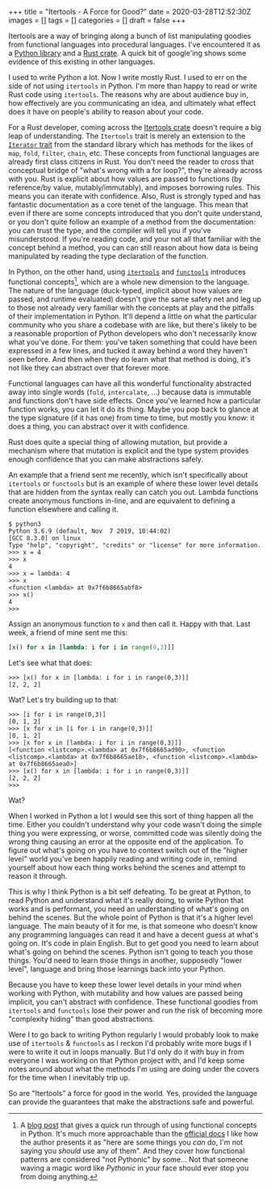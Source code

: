 +++
title = "Itertools - A Force for Good?"
date = 2020-03-28T12:52:30Z
images = []
tags = []
categories = []
draft = false
+++

Itertools are a way of bringing along a bunch of list manipulating goodies from
functional languages into procedural languages.  I've encountered it as a
[Python library][itertools-py] and a [Rust crate][itertools-rs].  A quick bit
of google'ing shows some evidence of this existing in other languages.

I used to write Python a lot.  Now I write mostly Rust.  I used to err on the
side of not using `itertools` in Python.  I'm more than happy to read or write
Rust code using `itertools`.  The reasons why are about audience buy in, how
effectively are you communicating an idea, and ultimately what effect does it
have on people's ability to reason about your code.

For a Rust developer, coming across the [Itertools crate][itertools-rs] doesn't
require a big leap of understanding. The `Itertools` trait is merely an
extension to the [`Iterator` trait][iter-rs] from the standard library which
has methods for the likes of `map`, `fold`, `filter`, `chain`, etc.  These
concepts from functional languages are already first class citizens in Rust.
You don't need the reader to cross that conceptual bridge of "what's wrong with
a for loop?", they're already across with you.  Rust is explicit about how
values are passed to functions (by reference/by value, mutably/immutably), and
imposes borrowing rules.  This means you can iterate with confidence.  Also,
Rust is strongly typed and has fantastic documentation as a core tenet of the
language.  This mean that even if there are some concepts introduced that you
don't quite understand, or you don't quite follow an example of a method from
the documentation: you can trust the type, and the compiler will tell you if
you've misunderstood.  If you're reading code, and your not all that familiar
with the concept behind a method, you can can still reason about how data is
being manipulated by reading the type declaration of the function.

In Python, on the other hand, using [`itertools`][itertools-py] and
[`functools`][functools-py] introduces functional concepts[^1], which are a
whole new dimension to the language. The nature of the language (duck-typed,
implicit about how values are passed, and runtime evaluated) doesn't give the
same safety net and leg up to those not already very familiar with the concepts
at play and the pitfalls of their implementation in Python.  It'll depend a
little on what the particular community who you share a codebase with are like,
but there's likely to be a reasonable proportion of Python developers who don't
necessarily know what you've done.  For them: you've taken something that could
have been expressed in a few lines, and tucked it away behind a word they
haven't seen before.  And then when they do learn what that method is doing,
it's not like they can abstract over that forever more.

Functional languages can have all this wonderful functionality abstracted away
into single words (`fold`, `intercalate`, ...) because data is immutable and
functions don't have side effects.  Once you've learned how a particular
function works, you can let it do its thing.  Maybe you pop back to glance at
the type signature (if it has one) from time to time, but mostly you know: it
does a thing, you can abstract over it with confidence.


Rust does quite a special thing of allowing mutation, but provide a mechanism
where that mutation is explicit and the type system provides enough confidence
that you can make abstractions safely.

An example that a friend sent me recently, which isn't specifically about
`itertools` or `functools` but is an example of where these lower level details
that are hidden from the syntax really can catch you out.  Lambda
functions create anonymous functions in-line, and are equivalent to
defining a function elsewhere and calling it.

```
$ python3
Python 3.6.9 (default, Nov  7 2019, 10:44:02)
[GCC 8.3.0] on linux
Type "help", "copyright", "credits" or "license" for more information.
>>> x = 4
>>> x
4
>>> x = lambda: 4
>>> x
<function <lambda> at 0x7f6b8665abf8>
>>> x()
4
>>>
```

Assign an anonymous function to `x` and then call it.  Happy with that.  Last
week, a friend of mine sent me this:

```python
[x() for x in [lambda: i for i in range(0,3)]]
```

Let's see what that does:

```
>>> [x() for x in [lambda: i for i in range(0,3)]]
[2, 2, 2]
```

Wat?  Let's try building up to that:

```
>>> [i for i in range(0,3)]
[0, 1, 2]
>>> [x for x in [i for i in range(0,3)]]
[0, 1, 2]
>>> [x for x in [lambda: i for i in range(0,3)]]
[<function <listcomp>.<lambda> at 0x7f6b8665ad90>, <function <listcomp>.<lambda> at 0x7f6b8665ae18>, <function <listcomp>.<lambda> at 0x7f6b8665aea0>]
>>> [x() for x in [lambda: i for i in range(0,3)]]
[2, 2, 2]
>>>
```

Wat?

When I worked in Python a lot I would see this sort of thing happen all the
time.  Either you couldn't understand why your code wasn't doing the simple
thing you were expressing, or worse, committed code was silently doing the
wrong thing causing an error at the opposite end of the application.  To figure
out what's going on you have to context switch out of the "higher level" world
you've been happily reading and writing code in, remind yourself about how each
thing works behind the scenes and attempt to reason it through.

This is why I think Python is a bit self defeating.  To be great at Python, to
read Python and understand what it's really doing, to write Python that works
and is performant, you need an understanding of what's going on behind the
scenes. But the whole point of Python is that it's a higher level language.
The main beauty of it for me, is that someone who doesn't know any programming
languages can read it and have a decent guess at what's going on.  It's code in
plain English.  But to get good you need to learn about what's going on behind
the scenes.  Python isn't going to teach you those things.  You'd need to learn
those things in another, supposedly "lower level", language and bring those
learnings back into your Python.

Because you have to keep these lower level details in your mind when working
with Python, with mutability and how values are passed being implicit, you
can't abstract with confidence.  These functional goodies from `itertools` and
`functools` lose their power and run the risk of becoming more "complexity
hiding" than good abstractions.

Were I to go back to writing Python regularly I would probably look to make use
of `itertools` & `functools` as I reckon I'd probably write more bugs if I were
to write it out in loops manually.  But I'd only do it with buy in from
everyone I was working on that Python project with, and I'd keep some notes
around about what the methods I'm using are doing under the covers for the time
when I inevitably trip up.

So are "Itertools" a force for good in the world.  Yes, provided the language
can provide the guarantees that make the abstractions safe and powerful.

[^1]: A [blog post][functional-python-blog] that gives a quick run through of using
      functional concepts in Python.  It's much more approachable
      than the [official docs][functional-python-docs] I like how the author presents
      it as "here are some things you _can_ do, I'm not saying you
      _should_ use any of them".  And they cover how functional
      patterns are considered "not Pythonic" by some... Not that
      someone waving a magic word like _Pythonic_ in your face should
      ever stop you from doing anything.

[iter-rs]: https://doc.rust-lang.org/std/iter/trait.Iterator.html
[itertools-py]: https://docs.python.org/3.8/library/itertools.html
[itertools-rs]: https://docs.rs/itertools/0.9.0/itertools/trait.Itertools.html
[functools-py]: https://docs.python.org/3/library/functools.html
[functional-python-docs]: https://docs.python.org/3/howto/functional.html

[functional-python-blog]: https://skerritt.blog/learn-functional-python-in-10-minutes/
